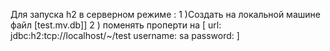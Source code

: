 Для запуска h2 в серверном режиме :
1 )Создать на локальной машине файл [test.mv.db]]
2 ) поменять проперти на 
[
url: jdbc:h2:tcp://localhost/~/test
   username: sa
   password:
]
